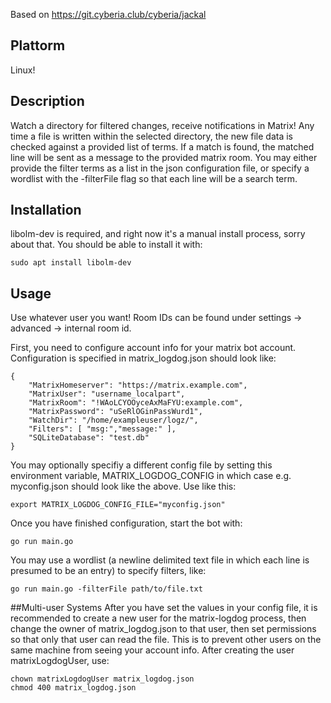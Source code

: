 Based on https://git.cyberia.club/cyberia/jackal

## Plattorm
Linux!

## Description
Watch a directory for filtered changes, receive notifications in Matrix!
Any time a file is written within the selected directory, the new file data is checked against a provided list
of terms. If a match is found, the matched line will be sent as a message to the provided matrix room. 
You may either provide the filter terms as a list in the json configuration file, or
specify a wordlist with the -filterFile flag so that each line will be a search term.

## Installation

libolm-dev is required, and right now it's a manual install process, sorry about that. You should be able to install it with:
```
sudo apt install libolm-dev
```

## Usage


Use whatever user you want!
Room IDs can be found under settings -> advanced -> internal room id.

First, you need to configure account info for your matrix bot account.
Configuration is specified in matrix_logdog.json should look like:
```
{
    "MatrixHomeserver": "https://matrix.example.com",
    "MatrixUser": "username_localpart",
    "MatrixRoom": "!WAoLCYOOyceAxMaFYU:example.com",
    "MatrixPassword": "uSeRlOGinPassWurd1",
    "WatchDir": "/home/exampleuser/logz/",
    "Filters": [ "msg:","message:" ],
    "SQLiteDatabase": "test.db"
}
```

You may optionally specifiy a different config file by setting this environment variable, MATRIX_LOGDOG_CONFIG in which case e.g. myconfig.json should look like the above. Use like this:
```
export MATRIX_LOGDOG_CONFIG_FILE="myconfig.json"
```

Once you have finished configuration, start the bot with:
```
go run main.go
```
You may use a wordlist (a newline delimited text file in which each line is presumed 
to be an entry) to specify filters, like:
```
go run main.go -filterFile path/to/file.txt
```

##Multi-user Systems
After you have set the values in your config file, it is recommended to create a new user for the matrix-logdog process, then change the owner of matrix_logdog.json to that user, then set permissions so that only that user can read the file.
This is to prevent other users on the same machine from seeing your account info.
After creating the user matrixLogdogUser, use:
```
chown matrixLogdogUser matrix_logdog.json
chmod 400 matrix_logdog.json
```
